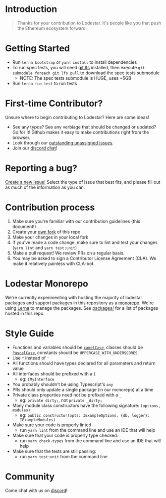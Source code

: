 # Introduction

> Thanks for your contribution to Lodestar. It's people like you that push the Ethereum ecosystem forward.

# Getting Started
- Run `lerna bootstrap` or `yarn install` to install dependencies
- To run spec tests, you will need [git lfs](https://git-lfs.github.com/) installed, then execute `git submodule foreach git lfs pull` to download the spec tests submodule
  - NOTE: The spec tests submodule is HUGE, uses ~5GB
- Run `lerna run test` to run tests

# First-time Contributor?
Unsure where to begin contributing to Lodestar? Here are some ideas!

- See any typos? See any verbiage that should be changed or updated? Go for it! Github makes it easy to make contributions right from the browser.
- Look through our [outstanding unassigned issues](https://github.com/ChainSafe/lodestar/issues?q=is%3Aopen+is%3Aissue+no%3Aassignee).
- Join our [discord chat](https://discord.gg/aMxzVcr)!

# Reporting a bug?
[Create a new issue!](https://github.com/ChainSafe/lodestar/issues/new/choose) Select the type of issue that best fits, and please fill out as much of the information as you can.

# Contribution process

1. Make sure you're familiar with our contribution guidelines (this document!)
2. Create your [own fork](https://github.com/ChainSafe/lodestar/fork) of this repo
3. Make your changes in your local fork
4. If you've made a code change, make sure to lint and test your changes (`yarn lint` and `yarn test:unit`)
5. Make a pull request! We review PRs on a regular basis.
6. You may be asked to sign a Contributor License Agreement (CLA). We make it relatively painless with CLA-bot.

# Lodestar Monorepo

We're currently experimenting with hosting the majority of lodestar packages and support packages in this repository as a [monorepo](https://en.wikipedia.org/wiki/Monorepo). We're using [Lerna](https://lerna.js.org/) to manage the packages.
See [packages/](https://github.com/ChainSafe/lodestar/tree/master/packages) for a list of packages hosted in this repo.

# Style Guide

- Functions and variables should be [`camelCase`](https://en.wikipedia.org/wiki/Camel_case), classes should be [`PascalCase`](http://wiki.c2.com/?PascalCase), constants should be `UPPERCASE_WITH_UNDERSCORES`.
- Use `"` instead of `'`
- All functions should have types declared for all parameters and return value
- All interfaces should be prefixed with a `I`
  - eg: `IMyInterface`
- You probably shouldn't be using Typescript's `any`
- PRs should only update a single package (in our monorepo) at a time
- Private class properties need not be prefixed with a `_`
  - eg: `private dirty;`, not `private _dirty;`
- Many module class constructors have the following signature: `(options, modules)`
  - eg: `public constructor(opts: IExampleOptions, {db, logger}: IExampleModules)`
- Make sure your code is properly linted
  - run `yarn lint` from the command line and use an IDE that will help
- Make sure that your code is properly type checked: 
  - run `yarn check-types` from the command line and use an IDE that will help
- Make sure that the tests are still passing: 
  - run `yarn test:unit` from the command line

# Community

Come chat with us on [discord](https://discord.gg/aMxzVcr)!

